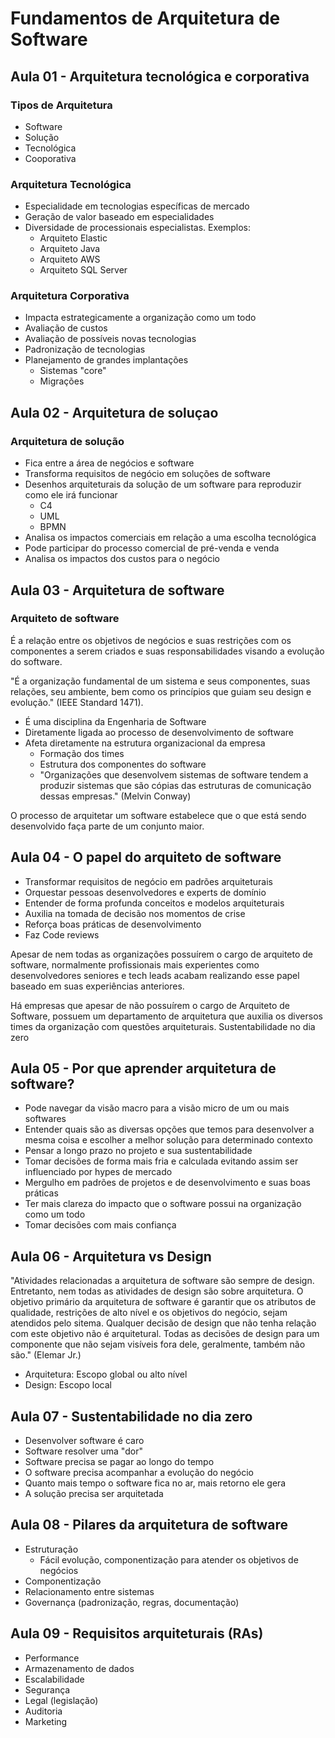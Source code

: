 # Fundamentos de Arquitetura de Software

## Aula 01 - Arquitetura tecnológica e corporativa

### Tipos de Arquitetura

- Software
- Solução
- Tecnológica
- Cooporativa

### Arquitetura Tecnológica

- Especialidade em tecnologias específicas de mercado
- Geração de valor baseado em especialidades
- Diversidade de processionais especialistas. Exemplos:
  - Arquiteto Elastic
  - Arquiteto Java
  - Arquiteto AWS
  - Arquiteto SQL Server

### Arquitetura Corporativa

- Impacta estrategicamente a organização como um todo
- Avaliação de custos
- Avaliação de possíveis novas tecnologias
- Padronização de tecnologias
- Planejamento de grandes implantações
  - Sistemas "core"
  - Migrações

## Aula 02 - Arquitetura de soluçao

### Arquitetura de solução

- Fica entre a área de negócios e software
- Transforma requisitos de negócio em soluções de software
- Desenhos arquiteturais da solução de um software para reproduzir como ele irá funcionar
  - C4
  - UML
  - BPMN
- Analisa os impactos comerciais em relação a uma escolha tecnológica
- Pode participar do processo comercial de pré-venda e venda
- Analisa os impactos dos custos para o negócio

## Aula 03 - Arquitetura de software

### Arquiteto de software

É a relação entre os objetivos de negócios e suas restrições com os componentes a serem criados e suas responsabilidades visando a evolução do software.

"É a organização fundamental de um sistema e seus componentes, suas relações, seu ambiente, bem como os princípios que guiam seu design e evolução." (IEEE Standard 1471).

- É uma disciplina da Engenharia de Software
- Diretamente ligada ao processo de desenvolvimento de software
- Afeta diretamente na estrutura organizacional da empresa
  - Formação dos times
  - Estrutura dos componentes do software
  - "Organizações que desenvolvem sistemas de software tendem a produzir sistemas que são cópias das estruturas de comunicação dessas empresas." (Melvin Conway)

O processo de arquitetar um software estabelece que o que está sendo desenvolvido faça parte de um conjunto maior.

## Aula 04 - O papel do arquiteto de software

- Transformar requisitos de negócio em padrões arquiteturais
- Orquestar pessoas desenvolvedores e experts de domínio
- Entender de forma profunda conceitos e modelos arquiteturais
- Auxilia na tomada de decisão nos momentos de crise
- Reforça boas práticas de desenvolvimento
- Faz Code reviews

Apesar de nem todas as organizações possuírem o cargo de arquiteto de software, normalmente profissionais mais experientes como desenvolvedores seniores e tech leads acabam realizando esse papel baseado em suas experiências anteriores.

Há empresas que apesar de não possuírem o cargo de Arquiteto de Software, possuem um departamento de arquitetura que auxilia os diversos times da organização com questões arquiteturais.
Sustentabilidade no dia zero

## Aula 05 - Por que aprender arquitetura de software?

- Pode navegar da visão macro para a visão micro de um ou mais softwares
- Entender quais são as diversas opções que temos para desenvolver a mesma coisa e escolher a melhor solução para determinado contexto
- Pensar a longo prazo no projeto e sua sustentabilidade
- Tomar decisões de forma mais fria e calculada evitando assim ser influenciado por hypes de mercado
- Mergulho em padrões de projetos e de desenvolvimento e suas boas práticas
- Ter mais clareza do impacto que o software possui na organização como um todo
- Tomar decisões com mais confiança

## Aula 06 - Arquitetura vs Design

"Atividades relacionadas a arquitetura de software são sempre de design. Entretanto, nem todas as atividades de design são sobre arquitetura. O objetivo primário da arquitetura de software é garantir que os atributos de qualidade, restrições de alto nível e os objetivos do negócio, sejam atendidos pelo sitema. Qualquer decisão de design que não tenha relação com este objetivo não é arquitetural. Todas as decisões de design para um componente que não sejam visíveis fora dele, geralmente, também não são." (Elemar Jr.)

- Arquitetura: Escopo global ou alto nível
- Design: Escopo local

## Aula 07 - Sustentabilidade no dia zero

- Desenvolver software é caro
- Software resolver uma "dor"
- Software precisa se pagar ao longo do tempo
- O software precisa acompanhar a evolução do negócio
- Quanto mais tempo o software fica no ar, mais retorno ele gera
- A solução precisa ser arquitetada

## Aula 08 - Pilares da arquitetura de software

- Estruturação
  - Fácil evolução, componentização para atender os objetivos de negócios
- Componentização
- Relacionamento entre sistemas
- Governança (padronização, regras, documentação)

## Aula 09 - Requisitos arquiteturais (RAs)

- Performance
- Armazenamento de dados
- Escalabilidade
- Segurança
- Legal (legislação)
- Auditoria
- Marketing
